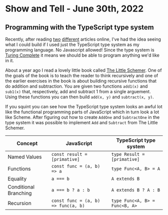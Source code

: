 # Show and Tell - June 30th, 2022

## Programming with the TypeScript type system

Recently, after reading [two](https://www.zhenghao.io/posts/type-programming) [different](https://www.learningtypescript.com/articles/extreme-explorations-of-typescripts-type-system) articles online, I've had the idea seeing what I could build if I used just the TypeScript type system as my programming language. No Javascript allowed! Since the type system is [Turing Complete](https://github.com/microsoft/TypeScript/issues/14833) it means we should be able to program anything we'd like in it.

About a year ago I read a lovely little book called [The Little Schemer](https://mitpress.mit.edu/books/little-schemer-fourth-edition). One of the goals of the book is to teach the reader to think recursively and one of the earlier exercises in the book is about building recursive functions that do addition and subtraction. You are given two functions `add1(x)` and `sub1(x)` that, respectively, add and subtract 1 from a single arguement. Using these functions you can then build `add(x, y)` and `subtract(x, y)`.

If you squint you can see how the TypeScript type system looks an awful lot like the functional programming parts of JavaScript which in turn look a lot like Scheme. After figuring out how to create `AddOne` and `SubtractOne` in the type system it was possible to implement `Add` and `Subtract` from The Little Schemer.

| Concept               | JavaScript                          | TypeScript type system         |
| --------------------- | ----------------------------------- | ------------------------------ |
| Named Values          | `const result = [primative]`        | `type Result = [primative]`    |
| Functions             | `const func = (a, b) => a`          | `type Func<A, B> = A`          |
| Equality              | `a === b`                           | `A extends B`                  |
| Conditional Branching | `a === b ? a : b`                   | `A extends B ? A : B`          |
| Recursion             | `const func = (a, b) => func(a, b)` | `type Func<A, B> = Func<B, A>` |
